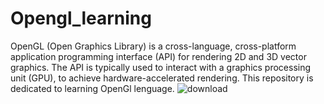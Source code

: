 # Opengl_learning
OpenGL (Open Graphics Library) is a cross-language, cross-platform application programming interface (API) for rendering 2D and 3D vector graphics. The API is typically used to interact with a graphics processing unit (GPU), to achieve hardware-accelerated rendering.
This repository is dedicated to learning OpenGl lenguage.
![download](https://github.com/KatsuMouley/Opengl_learning/assets/130433332/a8729a9b-1c62-4a55-aff0-26dba0968dad)

